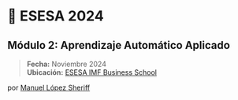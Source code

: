 # 📘 ESESA 2024 

## Módulo 2: Aprendizaje Automático Aplicado

> **Fecha:** Noviembre 2024  
> **Ubicación:** [ESESA IMF Business School](https://aprendeconimf.com)


por [Manuel López Sheriff](https://www.linkedin.com/in/sheriff-data/)
